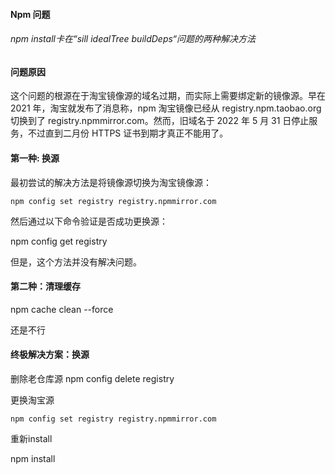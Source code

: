 #### Npm 问题

###### npm install卡在“sill idealTree buildDeps“问题的两种解决方法

#### 问题原因
这个问题的根源在于淘宝镜像源的域名过期，而实际上需要绑定新的镜像源。早在 2021 年，淘宝就发布了消息称，npm 淘宝镜像已经从 registry.npm.taobao.org 切换到了 registry.npmmirror.com。然而，旧域名于 2022 年 5 月 31 日停止服务，不过直到二月份 HTTPS 证书到期才真正不能用了。

#### 第一种: 换源
最初尝试的解决方法是将镜像源切换为淘宝镜像源：

`npm config set registry registry.npmmirror.com`

然后通过以下命令验证是否成功更换源：

npm config get registry 

但是，这个方法并没有解决问题。

#### 第二种：清理缓存

npm cache clean --force

还是不行

#### 终极解决方案：换源

删除老仓库源
npm config delete registry

更换淘宝源

`npm config set registry registry.npmmirror.com`

重新install

npm install
